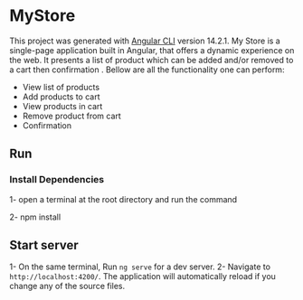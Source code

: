 # MyStore

This project was generated with [Angular CLI](https://github.com/angular/angular-cli) version 14.2.1.
My Store is a single-page application built in Angular, that offers a dynamic experience on the web. It presents a list of product which can be added and/or removed to a cart then confirmation . Bellow are all the functionality one can perform:

- View list of products
- Add products to cart
- View products in cart
- Remove product from cart
- Confirmation

## Run

### Install Dependencies

1- open a terminal at the root directory and run the command

2- npm install

## Start server

1- On the same terminal, Run `ng serve` for a dev server.
2- Navigate to `http://localhost:4200/`. The application will automatically reload if you change any of the source files.
